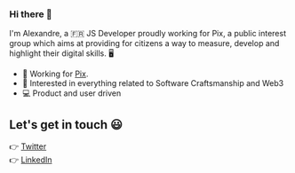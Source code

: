 ### Hi there 👋

I'm Alexandre, a 🇫🇷 JS Developer proudly working for Pix, a public interest group which aims at providing for citizens a way to measure, develop and highlight their digital skills. 🖥

- 🔭 Working for [Pix](https://www.pix.fr).
- 🌱 Interested in everything related to Software Craftsmanship and Web3 
- 💻 Product and user driven

## Let's get in touch 😃

:point_right: [Twitter](https://twitter.com/lxndrcn)<br>
:point_right: [LinkedIn](https://www.linkedin.com/in/alexandrecoin)<br>

<!--
**alexandrecoin/alexandrecoin** is a ✨ _special_ ✨ repository because its `README.md` (this file) appears on your GitHub profile.

Here are some ideas to get you started:

- 🔭 I’m currently working on ...
- 🌱 I’m currently learning ...
- 👯 I’m looking to collaborate on ...
- 🤔 I’m looking for help with ...
- 💬 Ask me about ...
- 📫 How to reach me: ...
- 😄 Pronouns: ...
- ⚡ Fun fact: ...
-->
